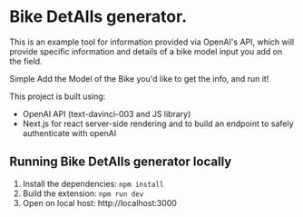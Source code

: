 # Bike DetAIls generator.

This is an example tool for information provided via OpenAI's API, which will provide specific information and details of a bike model input you add on the field.

Simple Add the Model of the Bike you'd like to get the info, and run it!

This project is built using:

- OpenAI API (text-davinci-003 and JS library)
- Next.js for react server-side rendering and to build an endpoint to safely authenticate with openAI


## Running Bike DetAIls generator locally

1. Install the dependencies: `npm install`
2. Build the extension: `npm run dev`
3. Open on local host: http://localhost:3000

